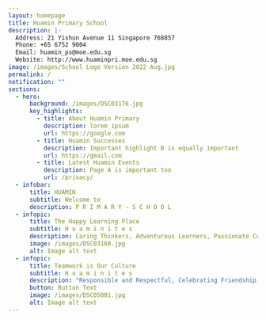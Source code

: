 ```yaml
---
layout: homepage
title: Huamin Primary School
description: |-
  Address: 21 Yishun Avenue 11 Singapore 768857
  Phone: +65 6752 9004
  Email: huamin_ps@moe.edu.sg
  Website: http://www.huaminpri.moe.edu.sg
image: /images/School Logo Version 2022 Aug.jpg
permalink: /
notification: ""
sections:
  - hero:
      background: /images/DSC03176.jpg
      key_highlights:
        - title: About Huamin Primary
          description: lorem ipsum
          url: https://google.com
        - title: Huamin Successes
          description: Important highlight B is equally important
          url: https://gmail.com
        - title: Latest Huamin Events
          description: Page A is important too
          url: /privacy/
  - infobar:
      title: HUAMIN
      subtitle: Welcome to
      description: P R I M A R Y - S C H O O L
  - infopic:
      title: The Happy Learning Place
      subtitle: H u a m i n i t e s
      description: Caring Thinkers, Adventurous Learners, Passionate Contributors
      image: /images/DSC03160.jpg
      alt: Image alt text
  - infopic:
      title: Teamwork is Our Culture
      subtitle: H u a m i n i t e s
      description: "Responsible and Respectful, Celebrating Friendship, "
      button: Button Text
      image: /images/DSC05001.jpg
      alt: Image alt text
---
```

